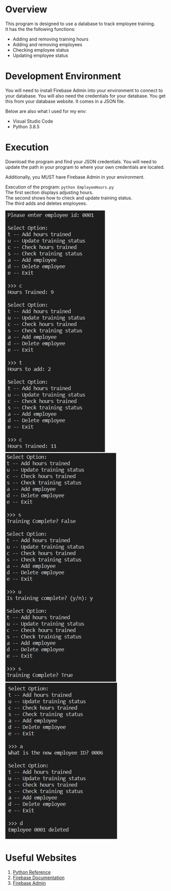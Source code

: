 # Overview
This program is designed to use a database to track employee training.  
It has the the following functions:  
* Adding and removing training hours
* Adding and removing employees
* Checking employee status
* Updating employee status

# Development Environment
You will need to install Firebase Admin into your environment to connect to your database. You will also need the credentials for your database. You get this from your database website. It comes in a JSON file.

Below are also what I used for my env:
* Visual Studio Code  
* Python 3.8.5

# Execution
Download the program and find your JSON credentials. You will need to update the path in your program to where your own credentials are located. 

Additionally, you MUST have Firebase Admin in your environment. 

Execution of the program: `python EmployeeHours.py`  
The first section displays adjusting hours.  
The second shows how to check and update training status.  
The third adds and deletes employees.

![Program screenshot displaying adding training hours](test1.png)  
![Program screenshot displaying status updates](test2.png)  
![Program screenshot displaying adding/removing employees](test3.png)  

# Useful Websites

1. [Python Reference](https://docs.python.org/3/library/index.html)
2. [Firebase Documentation](https://firebase.google.com/docs)
3. [Firebase Admin](https://firebase.google.com/docs/reference/admin)
